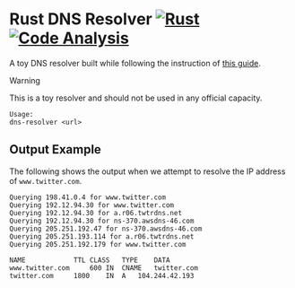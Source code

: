# Rust DNS Resolver [![Rust](https://github.com/EricFalkenberg/rust-dns-resolver/actions/workflows/rust.yml/badge.svg)](https://github.com/EricFalkenberg/rust-dns-resolver/actions/workflows/rust.yml) [![Code Analysis](https://github.com/EricFalkenberg/rust-dns-resolver/actions/workflows/rust-clippy.yml/badge.svg)](https://github.com/EricFalkenberg/rust-dns-resolver/security/code-scanning?query=is%3Aopen+branch%3Amaster+tool%3Aclippy++)
A toy DNS resolver built while following the instruction of [this guide](https://implement-dns.wizardzines.com/).
> [!WARNING]
> This is a toy resolver and should not be used in any official capacity. 

```
Usage:
dns-resolver <url>
```
## Output Example
The following shows the output when we attempt to resolve the IP address of `www.twitter.com`.
```
Querying 198.41.0.4 for www.twitter.com
Querying 192.12.94.30 for www.twitter.com
Querying 192.12.94.30 for a.r06.twtrdns.net
Querying 192.12.94.30 for ns-370.awsdns-46.com
Querying 205.251.192.47 for ns-370.awsdns-46.com
Querying 205.251.193.114 for a.r06.twtrdns.net
Querying 205.251.192.179 for www.twitter.com

NAME			TTL	CLASS	TYPE	DATA
www.twitter.com		600	IN	CNAME	twitter.com
twitter.com		1800	IN	A	104.244.42.193
```
